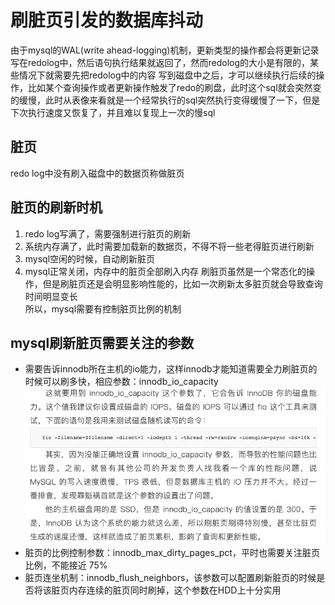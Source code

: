 # 刷脏页引发的数据库抖动   
由于mysql的WAL(write ahead-logging)机制，更新类型的操作都会将更新记录写在redolog中，然后语句执行结果就返回了，然而redolog的大小是有限的，某些情况下就需要先把redolog中的内容
写到磁盘中之后，才可以继续执行后续的操作，比如某个查询操作或者更新操作触发了redo的刷盘，此时这个sql就会突然变的缓慢，此时从表像来看就是一个经常执行的sql突然执行变得缓慢了一下，但是
下次执行速度又恢复了，并且难以复现上一次的慢sql   
## 脏页   
redo log中没有刷入磁盘中的数据页称做脏页  
## 脏页的刷新时机   
1. redo log写满了，需要强制进行脏页的刷新 
2. 系统内存满了，此时需要加载新的数据页，不得不将一些老得脏页进行刷新  
3. mysql空闲的时候，自动刷新脏页
4. mysql正常关闭，内存中的脏页全部刷入内存
刷脏页虽然是一个常态化的操作，但是刷脏页还是会明显影响性能的，比如一次刷新太多脏页就会导致查询时间明显变长     
所以，mysql需要有控制脏页比例的机制    
## mysql刷新脏页需要关注的参数 
* 需要告诉innodb所在主机的io能力，这样innodb才能知道需要全力刷脏页的时候可以刷多快，相应参数：innodb_io_capacity  
![img_15.png](img_15.png)   
* 脏页的比例控制参数：innodb_max_dirty_pages_pct，平时也需要关注脏页比例，不能接近 75%
* 脏页连坐机制：innodb_flush_neighbors，该参数可以配置刷新脏页的时候是否将该脏页内存连续的脏页同时刷掉，这个参数在HDD上十分实用   